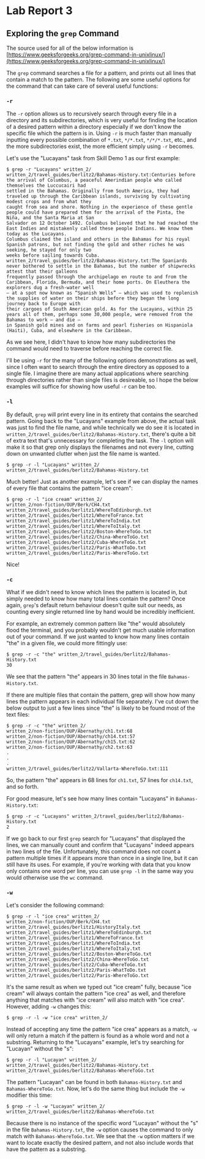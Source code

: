 # Lab Report 3

## Exploring the `grep` Command
The source used for all of the below information is [https://www.geeksforgeeks.org/grep-command-in-unixlinux/](https://www.geeksforgeeks.org/grep-command-in-unixlinux/)

The `grep` command searches a file for a pattern, and prints out all lines that contain a match to the pattern. The following are some useful options for the command that can take care of several useful functions:

### `-r`
The `-r` option allows us to recursively search through every file in a directory and its subdirectories, which is very useful for finding the location of a desired pattern within a directory especially if we don't know the specific file which the pattern is in. Using `-r` is much faster than manually inputting every possible combination of `*.txt`, `*/*.txt`, `*/*/*.txt`, etc., and the more subdirectories exist, the more efficient simply using `-r` becomes.

Let's use the "Lucayans" task from Skill Demo 1 as our first example:
~~~
$ grep -r "Lucayans" written_2/
written_2/travel_guides/berlitz2/Bahamas-History.txt:Centuries before the arrival of Columbus, a peaceful Amerindian people who called themselves the Luccucairi had 
settled in the Bahamas. Originally from South America, they had traveled up through the Caribbean islands, surviving by cultivating modest crops and from what they
caught from sea and shore. Nothing in the experience of these gentle people could have prepared them for the arrival of the Pinta, the Niña, and the Santa Maria at San 
Salvador on 12 October 1492. Columbus believed that he had reached the East Indies and mistakenly called these people Indians. We know them today as the Lucayans. 
Columbus claimed the island and others in the Bahamas for his royal Spanish patrons, but not finding the gold and other riches he was seeking, he stayed for only two 
weeks before sailing towards Cuba.
written_2/travel_guides/berlitz2/Bahamas-History.txt:The Spaniards never bothered to settle in the Bahamas, but the number of shipwrecks attest that their galleons 
frequently passed through the archipelago en route to and from the Caribbean, Florida, Bermuda, and their home ports. On Eleuthera the explorers dug a fresh-water well 
— at a spot now known as “Spanish Wells” — which was used to replenish the supplies of water on their ships before they began the long journey back to Europe with 
their cargoes of South American gold. As for the Lucayans, within 25 years all of them, perhaps some 30,000 people, were removed from the Bahamas to work — and die — 
in Spanish gold mines and on farms and pearl fisheries on Hispaniola (Haiti), Cuba, and elsewhere in the Caribbean.
~~~

As we see here, I didn't have to know how many subdirectories the command would need to traverse before reaching the correct file.

I'll be using `-r` for the many of the following options demonstrations as well, since I often want to search through the entire directory as opposed to a single file. I imagine there are many actual applications where searching through directories rather than single files is desireable, so I hope the below examples will suffice for showing how useful `-r` can be too.

### `-l`
By default, `grep` will print every line in its entirety that contains the searched pattern. Going back to the "Lucayans" example from above, the actual task was just to find the file name, and while technically we do see it is located in `written_2/travel_guides/berlitz2/Bahamas-History.txt`, there's quite a bit of extra text that's unnecessary for completing the task. The `-l` option will make it so that grep only displays the filenames and not every line, cutting down on unwanted clutter when just the file name is wanted.

~~~
$ grep -r -l "Lucayans" written_2/
written_2/travel_guides/berlitz2/Bahamas-History.txt
~~~

Much better! Just as another example, let's see if we can display the names of every file that contains the pattern "ice cream":
~~~
$ grep -r -l "ice cream" written_2/
written_2/non-fiction/OUP/Berk/CH4.txt
written_2/travel_guides/berlitz1/WhereToEdinburgh.txt
written_2/travel_guides/berlitz1/WhereToFrance.txt
written_2/travel_guides/berlitz1/WhereToIndia.txt
written_2/travel_guides/berlitz1/WhereToItaly.txt
written_2/travel_guides/berlitz2/Boston-WhereToGo.txt
written_2/travel_guides/berlitz2/China-WhereToGo.txt
written_2/travel_guides/berlitz2/Cuba-WhereToGo.txt
written_2/travel_guides/berlitz2/Paris-WhatToDo.txt
written_2/travel_guides/berlitz2/Paris-WhereToGo.txt
~~~
Nice!

### `-c`
What if we didn't need to know which lines the pattern is located in, but simply needed to know how many total lines contain the pattern? Once again, `grep`'s default return behaviour doesn't quite suit our needs, as counting every single returned line by hand would be incredibly inefficient.

For example, an extremely common pattern like "the" would absolutely flood the terminal, and you probably wouldn't get much usable information out of your command. If we just wanted to know how many lines contain "the" in a given file, we could more fittingly use:
~~~
$ grep -r -c "the" written_2/travel_guides/berlitz2/Bahamas-History.txt
30
~~~
We see that the pattern "the" appears in 30 lines total in the file `Bahamas-History.txt`.

If there are multiple files that contain the pattern, grep will show how many lines the pattern appears in each individual file separately. I've cut down the below output to just a few lines since "the" is likely to be found most of the text files:
~~~
$ grep -r -c "the" written_2/
written_2/non-fiction/OUP/Abernathy/ch1.txt:68
written_2/non-fiction/OUP/Abernathy/ch14.txt:57
written_2/non-fiction/OUP/Abernathy/ch15.txt:62
written_2/non-fiction/OUP/Abernathy/ch2.txt:63
.
.
.
written_2/travel_guides/berlitz2/Vallarta-WhereToGo.txt:111
~~~
So, the pattern "the" appears in 68 lines for `ch1.txt`, 57 lines for `ch14.txt`, and so forth.

For good measure, let's see how many lines contain "Lucayans" in `Bahamas-History.txt`:
~~~
$ grep -r -c "Lucayans" written_2/travel_guides/berlitz2/Bahamas-History.txt
2
~~~
If we go back to our first `grep` search for "Lucayans" that displayed the lines, we can manually count and confirm that "Lucayans" indeed appears in two lines of the file.
Unfortunately, this command does not count a pattern multiple times if it appears more than once in a single line, but it can still have its uses. For example, if you're working with data that you know only contains one word per line, you can use `grep -l` in the same way you would otherwise use the `wc` command.

### `-w`
Let's consider the following command:
~~~
$ grep -r -l "ice crea" written_2/
written_2/non-fiction/OUP/Berk/CH4.txt
written_2/travel_guides/berlitz1/HistoryItaly.txt
written_2/travel_guides/berlitz1/WhereToEdinburgh.txt
written_2/travel_guides/berlitz1/WhereToFrance.txt
written_2/travel_guides/berlitz1/WhereToIndia.txt
written_2/travel_guides/berlitz1/WhereToItaly.txt
written_2/travel_guides/berlitz2/Boston-WhereToGo.txt
written_2/travel_guides/berlitz2/China-WhereToGo.txt
written_2/travel_guides/berlitz2/Cuba-WhereToGo.txt
written_2/travel_guides/berlitz2/Paris-WhatToDo.txt
written_2/travel_guides/berlitz2/Paris-WhereToGo.txt
~~~
It's the same result as when we typed out "ice cream" fully, because "ice cream" will always contain the pattern "ice crea" as well, and therefore anything that matches with "ice cream" will also match with "ice crea".
However, adding `-w` changes this:
~~~
$ grep -r -l -w "ice crea" written_2/

~~~
Instead of accepting any time the pattern "ice crea" appears as a match, `-w` will only return a match if the pattern is found as a whole word and not a substring.
Returning to the "Lucayans" example, let's try searching for "Lucayan" without the "s":
~~~
$ grep -r -l "Lucayan" written_2/
written_2/travel_guides/berlitz2/Bahamas-History.txt
written_2/travel_guides/berlitz2/Bahamas-WhereToGo.txt
~~~
The pattern "Lucayan" can be found in both `Bahamas-History.txt` and `Bahamas-WhereToGo.txt`.
Now, let's do the same thing but include the `-w` modifier this time:
~~~
$ grep -r -l -w "Lucayan" written_2/
written_2/travel_guides/berlitz2/Bahamas-WhereToGo.txt
~~~
Because there is no instance of the specific word "Lucayan" without the "s" in the file `Bahamas-History.txt`, the `-w` option causes the command to only match with `Bahamas-WhereToGo.txt`.
We see that the `-w` option matters if we want to locate exactly the desired pattern, and not also include words that have the pattern as a substring.
